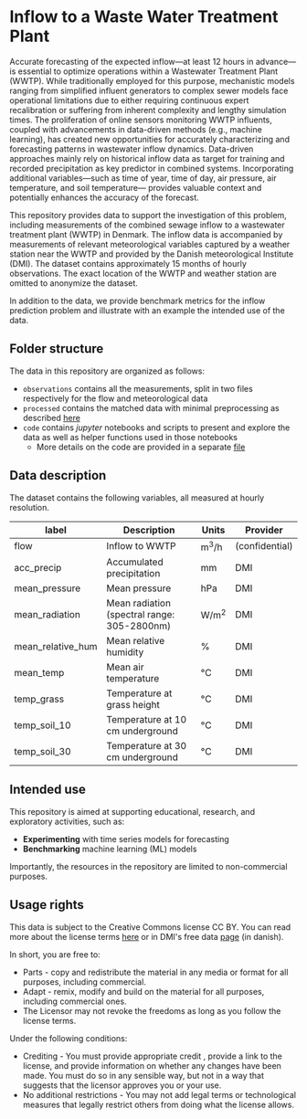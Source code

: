 # Inflow to a Waste Water Treatment Plant

 Accurate forecasting of the expected inflow—at least 12 hours in advance—is essential to optimize operations within a Wastewater Treatment Plant (WWTP). While traditionally employed for this purpose, mechanistic models ranging from simplified influent generators to complex sewer models face operational limitations due to either requiring continuous expert recalibration or suffering from inherent complexity and lengthy simulation times. The proliferation of online sensors monitoring WWTP influents, coupled with advancements in data-driven methods (e.g., machine learning), has created new opportunities for accurately characterizing and forecasting patterns in wastewater inflow dynamics. Data-driven approaches mainly rely on historical inflow data as target for training and recorded precipitation as key predictor in combined systems. Incorporating additional variables—such as time of year, time of day, air pressure, air temperature, and soil temperature— provides valuable context and potentially enhances the accuracy of the forecast.

This repository provides data to support the investigation of this problem, including measurements of the combined sewage inflow to a wastewater treatment plant (WWTP) in Denmark. The inflow data is accompanied by measurements of relevant meteorological variables captured by a weather station near the WWTP and provided by the Danish meteorological Institute (DMI). The dataset contains approximately 15 months of hourly observations. The exact location of the WWTP and weather station are omitted to anonymize the dataset.

In addition to the data, we provide benchmark metrics for the inflow prediction problem and illustrate with an example the intended use of the data.

## Folder structure

The data in this repository are organized as follows:

- `observations` contains all the measurements, split in two files respectively for the flow and meteorological data
- `processed` contains the matched data with minimal preprocessing as described [here](./code/0_overview.ipynb)
- `code` contains _jupyter_ notebooks and scripts to present and explore the data as well as helper functions used in those notebooks
    - More details on the code are provided in a separate [file](.code/README.md)

## Data description

The dataset contains the following variables, all measured at hourly resolution.

| label | Description | Units | Provider |
| --- | --- | --- | --- |
| flow | Inflow to WWTP | m<sup>3</sup>/h | (confidential) |
| acc_precip | Accumulated precipitation | mm | DMI |
| mean_pressure | Mean pressure | hPa | DMI |
| mean_radiation | Mean radiation (spectral range: 305-2800nm) | W/m<sup>2 | DMI |
| mean_relative_hum | Mean relative humidity | % | DMI |
| mean_temp | Mean air temperature | °C | DMI |
| temp_grass | Temperature at grass height | °C | DMI |
| temp_soil_10 | Temperature at 10 cm underground | °C | DMI |
| temp_soil_30 | Temperature at 30 cm underground |  °C| DMI |

## Intended use

This repository is aimed at supporting educational, research, and exploratory activities, such as:

- __Experimenting__ with time series models for forecasting
- __Benchmarking__ machine learning (ML) models

Importantly, the resources in the repository are limited to non-commercial purposes.

## Usage rights

This data is subject to the Creative Commons license CC BY. You can read more about the license terms [here](https://creativecommons.org/licenses/by-nc/4.0/deed.en) or in DMI's free data [page](https://www.dmi.dk/friedata/guides-til-frie-data/vilkar-for-brug-af-data) (in danish). 

In short, you are free to:

- Parts - copy and redistribute the material in any media or format for all purposes, including commercial.
- Adapt - remix, modify and build on the material for all purposes, including commercial ones.
- The Licensor may not revoke the freedoms as long as you follow the license terms.

Under the following conditions:

- Crediting - You must provide appropriate credit , provide a link to the license, and provide information on whether any changes have been made. You must do so in any sensible way, but not in a way that suggests that the licensor approves you or your use.
- No additional restrictions - You may not add legal terms or technological measures that legally restrict others from doing what the license allows.

